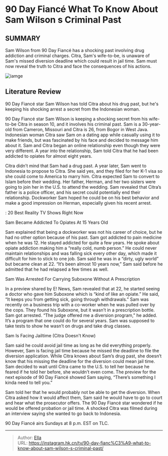 # 90 Day Fiancé What To Know About Sam Wilson s Criminal Past


## SUMMARY 



  Sam Wilson from 90 Day Fiancé has a shocking past involving drug addiction and criminal charges.   Citra, Sam&#39;s wife-to-be, is unaware of Sam&#39;s missed diversion deadline which could result in jail time.   Sam must now reveal the truth to Citra and face the consequences of his actions.  

![iamge](https://static1.srcdn.com/wordpress/wp-content/uploads/2023/12/day-fianc-_-what-to-know-about-sam-wilson-s-criminal-past.jpg)

## Literature Review
90 Day Fiancé star Sam Wilson has told Citra about his drug past, but he&#39;s keeping his shocking arrest a secret from the Indonesian woman.




90 Day Fiancé star Sam Wilson is keeping a shocking secret from his wife-to-be Citra in season 10, and it involves his criminal past. Sam is a 30-year-old from Cameron, Missouri and Citra is 26, from Bogor in West Java. Indonesian woman Citra saw Sam on a dating app while casually using it to make friends, but was fascinated by his face and decided to message him about it. Sam and Citra began an online relationship even though they were very different. A year into the relationship, Sam told Citra that he had been addicted to opiates for almost eight years.




Citra didn’t mind that Sam had a drug past. A year later, Sam went to Indonesia to propose to Citra. She said yes, and they filed for her K-1 visa so she could come to America to marry him. Citra expected Sam to convert to Islam before their wedding. Her father, Herman, and her two sisters were going to join her in the U.S. to attend the wedding. Sam revealed that Citra’s father is a police officer, and his secret could potentially end their relationship. Dockworker Sam hoped he could be on his best behavior and make a good impression on Herman, especially given his recent arrest.

 : 20 Best Reality TV Shows Right Now


 Sam Became Addicted To Opiates At 15 Years Old 
          

Sam explained that being a dockworker was not his career of choice, but he had no other option because of his past. Sam got addicted to pain medicine when he was 12. He stayed addicted for quite a few years. He spoke about opiate addiction making him a “really cold, numb person.” He could never maintain relationships and was falling sick every other day, which made it difficult for him to stick to one job. Sam said he was in a “dirty, ugly world” but became clean at 22. “It’s been almost 10 years now,” Sam said before he admitted that he had relapsed a few times as well.






 Sam Was Arrested For Carrying Suboxone Without A Prescription 

 

In a preview shared by E! News, Sam revealed that at 22, he started seeing a doctor who gave him Suboxone which is “kind of like an opiate.” He said, “It keeps you from getting sick, going through withdrawals.” Sam was recently on a business trip with a co-worker when he was pulled over by the cops. They found his Suboxone, but it wasn’t in a prescription bottle. Sam got arrested. “The judge offered me a diversion program,” he added. It’s a program that one could do for several years. Sam was supposed to take tests to show he wasn’t on drugs and take drug classes.



 Sam Is Facing Jailtime (Citra Doesn&#39;t Know) 
          




Sam said he could avoid jail time as long as he did everything properly. However, Sam is facing jail time because he missed the deadline to file the diversion application. While Citra knows about Sam’s drug past, she doesn’t know that his missing the deadline for the diversion could mean jail time. Sam decided to wait until Citra came to the U.S. to tell her because he feared if he told her before, she wouldn’t even come. The preview for the next episode of 90 Day Fiancé showed Sam saying, “There’s something I kinda need to tell you.”

Sam told her that he would probably not be able to get the diversion. When Citra asked how it would affect them, Sam said he would have to go to court and hear what the prosecutor offers. The 90 Day Fiancé star wondered if he would be offered probation or jail time. A shocked Citra was filmed during an interview saying she wanted to go back to Indonesia.



90 Day Fiancé airs Sundays at 8 p.m. EST on TLC.









---

> Author: [Ella](https://instagram.hk.cn/)  
> URL: https://instagram.hk.cn/tv/90-day-fianc%C3%A9-what-to-know-about-sam-wilson-s-criminal-past/  

